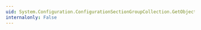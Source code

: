 ```yaml
---
uid: System.Configuration.ConfigurationSectionGroupCollection.GetObjectData(System.Runtime.Serialization.SerializationInfo,System.Runtime.Serialization.StreamingContext)
internalonly: False
---
```

